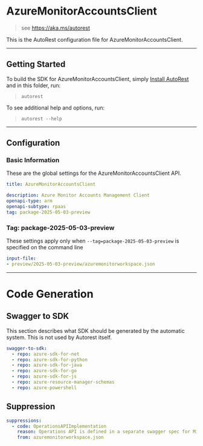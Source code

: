 # AzureMonitorAccountsClient

> see https://aka.ms/autorest

This is the AutoRest configuration file for AzureMonitorAccountsClient.

---

## Getting Started

To build the SDK for AzureMonitorAccountsClient, simply [Install AutoRest](https://aka.ms/autorest/install) and in this folder, run:

> `autorest`

To see additional help and options, run:

> `autorest --help`

---

## Configuration

### Basic Information

These are the global settings for the AzureMonitorAccountsClient API.

``` yaml !$(python) || !$(track2)
title: AzureMonitorAccountsClient
```

``` yaml
description: Azure Monitor Accounts Management Client
openapi-type: arm
openapi-subtype: rpaas
tag: package-2025-05-03-preview
```

### Tag: package-2025-05-03-preview

These settings apply only when `--tag=package-2025-05-03-preview` is specified on the command line

``` yaml $(tag) == 'package-2025-05-03-preview'
input-file:
- preview/2025-05-03-preview/azuremonitorworkspace.json
```

---

# Code Generation

## Swagger to SDK

This section describes what SDK should be generated by the automatic system.
This is not used by Autorest itself.

``` yaml $(swagger-to-sdk)
swagger-to-sdk:
  - repo: azure-sdk-for-net
  - repo: azure-sdk-for-python
  - repo: azure-sdk-for-java
  - repo: azure-sdk-for-go
  - repo: azure-sdk-for-js
  - repo: azure-resource-manager-schemas
  - repo: azure-powershell
```

## Suppression

``` yaml
suppressions:
  - code: OperationsAPIImplementation
    reason: Operations API is defined in a separate swagger spec for Microsoft.Monitor namespace (https://github.com/Azure/azure-rest-api-specs/blob/master/specification/monitor/resource-manager/Microsoft.Monitor/Operations)
    from: azuremonitorworkspace.json
```
